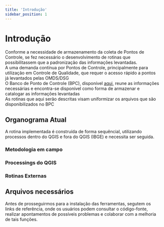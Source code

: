 ```yaml
---
title: 'Introdução'
sidebar_position: 1
---
```


# Introdução

Conforme a necessidade de armazenamento da coleta de Pontos de Controle, se fez necessário o desenvolvimento de rotinas que possibilitassem que a padronização das informações levantadas.  
A uma demanda contínua por Pontos de Controle, principalmente para utilização em Controle de Qualidade, que requer o acesso rápido a pontos já levantados pelas OMDS/DSG  
O Banco de Ponto de Controle (BPC), disponível [aqui](http://10.166.66.57/bpc/apresenta_PtosControle/), reune as informações necessárias e encontra-se disponível como forma de armazenar e catalogar as informações levantadas  
As rotinas que aqui serão descritas visam uniformizar os arquivos que são disponibilizados no BPC

## Organograma Atual

A rotina implementada é construída de forma sequêncial, utilizando processos dentro do QGIS e fora do QGIS (IBGE) e necessita ser seguida.  

### Metodologia em campo

### Processings do QGIS

### Rotinas Externas

## Arquivos necessários

Antes de prosseguirmos para a instalação das ferramentas, segutem os links de referência, onde os usuários podem consultar o código-fonte, realizar apontamentos de possíveis problemas e colaborar com a melhoria de tais funções.